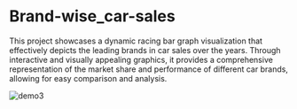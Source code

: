 # Brand-wise_car-sales

This project showcases a dynamic racing bar graph visualization that effectively depicts the leading brands in car sales over the years. Through interactive and visually appealing graphics, it provides a comprehensive representation of the market share and performance of different car brands, allowing for easy comparison and analysis.


![demo3](https://user-images.githubusercontent.com/67147010/85133491-69cb0380-b258-11ea-8d57-059c9e9ace02.gif)
